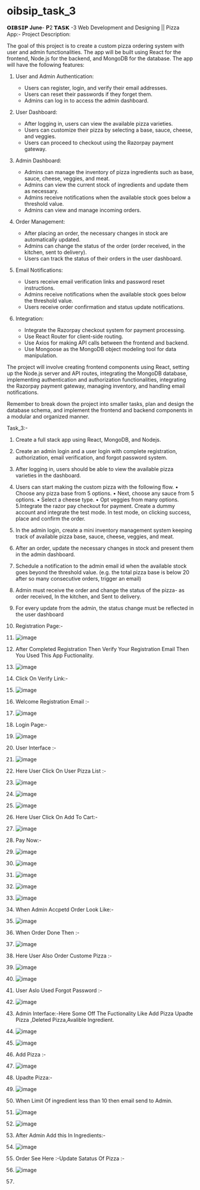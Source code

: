 # oibsip_task_3
𝗢𝗜𝗕𝗦𝗜𝗣 𝐉𝐮𝐧𝐞- 𝐏2 𝗧𝗔𝗦𝗞 -3 Web Development and Designing || Pizza App:-
Project Description:

The goal of this project is to create a custom pizza ordering system with user and admin functionalities. The app will be built using React for the frontend, Node.js for the backend, and MongoDB for the database. The app will have the following features:

1. User and Admin Authentication:
   - Users can register, login, and verify their email addresses.
   - Users can reset their passwords if they forget them.
   - Admins can log in to access the admin dashboard.

2. User Dashboard:
   - After logging in, users can view the available pizza varieties.
   - Users can customize their pizza by selecting a base, sauce, cheese, and veggies.
   - Users can proceed to checkout using the Razorpay payment gateway.

3. Admin Dashboard:
   - Admins can manage the inventory of pizza ingredients such as base, sauce, cheese, veggies, and meat.
   - Admins can view the current stock of ingredients and update them as necessary.
   - Admins receive notifications when the available stock goes below a threshold value.
   - Admins can view and manage incoming orders.

4. Order Management:
   - After placing an order, the necessary changes in stock are automatically updated.
   - Admins can change the status of the order (order received, in the kitchen, sent to delivery).
   - Users can track the status of their orders in the user dashboard.

5. Email Notifications:
   - Users receive email verification links and password reset instructions.
   - Admins receive notifications when the available stock goes below the threshold value.
   - Users receive order confirmation and status update notifications.

6. Integration:
   - Integrate the Razorpay checkout system for payment processing.
   - Use React Router for client-side routing.
   - Use Axios for making API calls between the frontend and backend.
   - Use Mongoose as the MongoDB object modeling tool for data manipulation.

The project will involve creating frontend components using React, setting up the Node.js server and API routes, integrating the MongoDB database, implementing authentication and authorization functionalities, integrating the Razorpay payment gateway, managing inventory, and handling email notifications.

Remember to break down the project into smaller tasks, plan and design the database schema, and implement the frontend and backend components in a modular and organized manner.


Task_3:-
1. Create a full stack app using React, MongoDB, and Nodejs.
2. Create an admin login and a user login with complete registration, authorization, email verification, and forgot password system.
3. After logging in, users should be able to view the available pizza varieties in the dashboard.
4. Users can start making the custom pizza with the following flow.
• Choose any pizza base from 5 options.
• Next, choose any sauce from 5 options.
• Select a cheese type.
• Opt veggies from many options.
5.Integrate the razor pay checkout for payment. Create a dummy account and integrate the test mode. In test mode, on
clicking success, place and confirm the order.
6. In the admin login, create a mini inventory management system keeping track of available pizza base, sauce, cheese, veggies, and meat.
7. After an order, update the necessary changes in stock and present them in the admin dashboard.
8. Schedule a notification to the admin email id when the available stock goes beyond the threshold value. (e.g. the total pizza base is below 20 after so many consecutive orders, trigger an email)
9. Admin must receive the order and change the status of the pizza- as order received, In the kitchen, and Sent to delivery.
10. For every update from the admin, the status change must be reflected in the user dashboard
11. Registration Page:-
12. ![image](https://github.com/chetanbnagmoti/oibsip_task_3/assets/119286565/c27dacdc-32f8-4300-af11-387b159f7564)
13. After Completed Registration Then Verify Your Registration Email Then You Used This App Fuctionality.
14. ![image](https://github.com/chetanbnagmoti/oibsip_task_3/assets/119286565/57db9b3d-ef5e-4bac-94ed-2a3b409551c5)
15. Click On Verify Link:-
16. ![image](https://github.com/chetanbnagmoti/oibsip_task_3/assets/119286565/424a3954-1a2b-44fb-9cf4-2cd718f72597)
17. Welcome Registration Email :-
18. ![image](https://github.com/chetanbnagmoti/oibsip_task_3/assets/119286565/5e844d6a-fe5a-40fe-a4fd-e9ebfc5d5212)
19. Login Page:-
20. ![image](https://github.com/chetanbnagmoti/oibsip_task_3/assets/119286565/fd76b2ee-676d-49f7-ab27-ea9d3988ef0d)
21. User Interface :-
22. ![image](https://github.com/chetanbnagmoti/oibsip_task_3/assets/119286565/3851fb52-f90f-438e-8daf-bb8255140539)
23. Here User Click On User Pizza List :-
24. ![image](https://github.com/chetanbnagmoti/oibsip_task_3/assets/119286565/48fdb688-90f5-475a-9166-b81270e805ba)
25. ![image](https://github.com/chetanbnagmoti/oibsip_task_3/assets/119286565/634d4694-fce0-4963-adb8-98b54c4f0a71)
26. ![image](https://github.com/chetanbnagmoti/oibsip_task_3/assets/119286565/89727ec6-f87b-4090-b46b-79028ffde89b)
27. Here User Click On Add To Cart:-
28. ![image](https://github.com/chetanbnagmoti/oibsip_task_3/assets/119286565/bb9f458f-347a-488e-9c47-4b7549ba0f5c)
29. Pay Now:-
30. ![image](https://github.com/chetanbnagmoti/oibsip_task_3/assets/119286565/246c0756-785a-41bc-9175-85f93d4e260b)
31. ![image](https://github.com/chetanbnagmoti/oibsip_task_3/assets/119286565/ab2b6833-8a7b-4d70-98ba-578e43aab691)
32. ![image](https://github.com/chetanbnagmoti/oibsip_task_3/assets/119286565/153f7596-f96a-4df6-bba0-beaa90cf466b)
33. ![image](https://github.com/chetanbnagmoti/oibsip_task_3/assets/119286565/81a5e24c-f1c2-46e7-b743-2861935e8bee)
34. ![image](https://github.com/chetanbnagmoti/oibsip_task_3/assets/119286565/60f55e2e-489d-42fe-9e91-58bb168b0c94)
35. When Admin Accpetd Order Look Like:-
36. ![image](https://github.com/chetanbnagmoti/oibsip_task_3/assets/119286565/20fc8bd2-649d-46b1-bf8a-9da365136c78)
37. When Order Done Then :-
38. ![image](https://github.com/chetanbnagmoti/oibsip_task_3/assets/119286565/38b7adfd-8a7f-440a-9652-d3fced179aef)
39. Here User Also Order Custome Pizza :-
40. ![image](https://github.com/chetanbnagmoti/oibsip_task_3/assets/119286565/d3dbf1b7-99ed-4531-b51c-339ff4ce070a)
41. ![image](https://github.com/chetanbnagmoti/oibsip_task_3/assets/119286565/3d11c764-025c-4a31-a5e6-07cbb2330058)
42. User Aslo Used Forgot Password :-
43. ![image](https://github.com/chetanbnagmoti/oibsip_task_3/assets/119286565/82113c4b-7dae-4e4b-acc6-7ba4d63ee446)
44. Admin Interface:-Here Some Off The Fuctionality Like Add Pizza Upadte Pizza ,Deleted Pizza,Avalible Ingredient.
45. ![image](https://github.com/chetanbnagmoti/oibsip_task_3/assets/119286565/97b7c6d7-df62-4765-8b78-0bef25849836)
46. ![image](https://github.com/chetanbnagmoti/oibsip_task_3/assets/119286565/d015ee80-d259-42ac-b16f-f6badc61c984)
47. Add Pizza :-
48. ![image](https://github.com/chetanbnagmoti/oibsip_task_3/assets/119286565/4db3d59d-86f8-42cc-aa79-8280931ba495)
49. Upadte Pizza:-
50. ![image](https://github.com/chetanbnagmoti/oibsip_task_3/assets/119286565/745a30d5-c2e3-4f45-b7bb-689833347dbd)
51. When Limit Of ingredient less than 10 then email send to Admin.
52. ![image](https://github.com/chetanbnagmoti/oibsip_task_3/assets/119286565/3cb402ee-b95c-4aeb-8516-c22700c103eb)
53. ![image](https://github.com/chetanbnagmoti/oibsip_task_3/assets/119286565/ef6d3427-2b07-405a-ba51-13209a980a05)
54. After Admin Add this In Ingredients:-
55. ![image](https://github.com/chetanbnagmoti/oibsip_task_3/assets/119286565/02541bf3-7a13-49d0-a06e-9ba3926b74aa)
56. Order See Here :-Update Satatus Of Pizza :-
57. ![image](https://github.com/chetanbnagmoti/oibsip_task_3/assets/119286565/9b6c6489-aea5-4f0a-b13d-c7e1d508498c)























58. 

